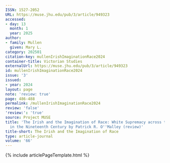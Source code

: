 ```yaml
---
ISSN: 1527-2052
URL: https://muse.jhu.edu/pub/3/article/949323
accessed:
- day: 13
  month: 1
  year: 2025
author:
- family: Mullen
  given: Mary L.
category: 202501
citation-key: mullenIrishImaginationRace2024
container-title: Victorian Studies
externalUrl: https://muse.jhu.edu/pub/3/article/949323
id: mullenIrishImaginationRace2024
issue: '3'
issued:
- year: 2024
layout: page
note: 'review: true'
page: 486-488
permalink: /mullenIrishImaginationRace2024
review: 'false'
'review:': 'true'
source: Project MUSE
title: 'The Irish and the Imagination of Race: White Supremacy across the Atlantic
  in the Nineteenth Century by Patrick R. O''Malley (review)'
title-short: The Irish and the Imagination of Race
type: article-journal
volume: '66'
---
```

{% include articlePageTemplate.html %}